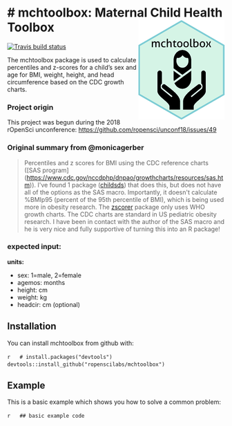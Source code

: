
<!-- README.md is generated from README.Rmd. Please edit that file -->
\# mchtoolbox: Maternal Child Health Toolbox <img src="man/figures/imgHexSmall.png" align="right" />
====================================================================================================

[![Travis build status](https://travis-ci.com/ropenscilabs/mchtoolbox.svg?branch=master)](https://travis-ci.com/ropenscilabs/mchtoolbox)

The mchtoolbox package is used to calculate percentiles and z-scores for a child’s sex and age for BMI, weight, height, and head circumference based on the CDC growth charts.

### Project origin

This project was begun during the 2018 rOpenSci unconference: <https://github.com/ropensci/unconf18/issues/49>

### Original summary from @monicagerber

> Percentiles and z scores for BMI using the CDC reference charts (\[SAS program\] (<https://www.cdc.gov/nccdphp/dnpao/growthcharts/resources/sas.htm>)). I've found 1 package ([childsds](https://cran.r-project.org/web/packages/childsds/index.html)) that does this, but does not have all of the options as the SAS macro. Importantly, it doesn't calculate %BMIp95 (percent of the 95th percentile of BMI), which is being used more in obesity research. The [zscorer](https://nutriverse.validmeasures.org/zscorer/index.html) package only uses WHO growth charts. The CDC charts are standard in US pediatric obesity research. I have been in contact with the author of the SAS macro and he is very nice and fully supportive of turning this into an R package!

### expected input:

**units:**

-   sex: 1=male, 2=female
-   agemos: months
-   height: cm
-   weight: kg
-   headcir: cm (optional)

Installation
------------

You can install mchtoolbox from github with:

`r   # install.packages("devtools")   devtools::install_github("ropenscilabs/mchtoolbox")`

Example
-------

This is a basic example which shows you how to solve a common problem:

`r   ## basic example code`
